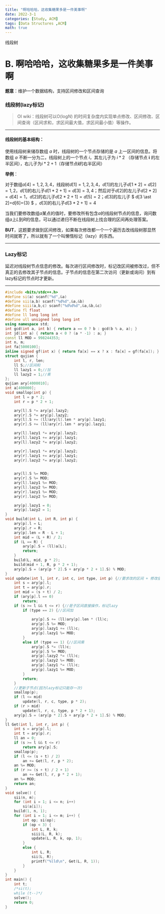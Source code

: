 ```yaml
---
title: "啊哈哈哈，这收集糖果多是一件美事啊"
date: 2022-3-1
categories: [Study, ACM]
tags: [Data Structures ,ACM]
math: true
---
```


线段树

<!-- more -->

# B. 啊哈哈哈，这收集糖果多是一件美事啊 

**题意**：维护一个数据结构，支持区间修改和区间查询

### 线段树(lazy标记)

>  OI wiki：线段树可以O(log*N*) 的时间复杂度内实现单点修改、区间修改、区间查询（区间求和，求区间最大值，求区间最小值）等操作。 

***

#### 线段树的基本结构：

使用线段树来储存数组 $a$ 时，线段树的一个节点存储的是 $a$ 上一区间的信息。将数组 $a$ 不断一分为二，线段树上的一个节点 $i$，其左儿子为 $i*2$ （存储节点 **i** 的左半区间），右儿子为$i*2+1$（存储节点**i**的右半区间）

**举例**：

对于数组$a[4]={1,2,3,4}$，线段树$d[1]={1,2,3,4}$，$d[1]$的左儿子$d[1*2]=d[2]={1,2}$，$d[1]$的右儿子$d[1 \ast 2+1]=d[3]={3,4}$；然后对于$d[2]$的左儿子$d[2 \ast 2]=d[4]={1}$，$d[2]$的右儿子$d[2 \ast 2+1]=d[5]={2}$；$d[3]$的左儿子 $ d[3 \ast 2]=d[6]={3} $ ，$d[3]$的右儿子$d[3 \ast 2+1]={4}$

当我们要修改数组$a$某点的值时，要修改所有包含$a$的线段树节点的信息，询问数组$a$上$L$到$R$的信息，可以通过递归不断在线段树上找合理的区间再处理答案。



**BUT**，这题要求做到区间修改，如果每次修改都一个一个遍历去改线段树那显然时间就寄了，所以就有了一个叫懒惰标记（lazy）的东西。

***

### Lazy标记

延迟对线段树节点信息的修改。每次进行区间修改时，标记改区间被修改过，但不真正的去修改其子节点的信息。子节点的信息在第二次访问（更新或询问）到有lazy标记的节点时才更新。

***

```c++
#include <bits/stdc++.h>
#define si(a) scanf("%d",&a)
#define sii(a,b) scanf("%d%d",&a,&b)
#define siii(a,b,c) scanf("%d%d%d",&a,&b,&c)
#define fl float
#define ll long long int
#define ull unsigned long long int
using namespace std;
int gcd(int a, int b) { return a == 0 ? b : gcd(b % a, a); }
int jd(int a) { return a < 0 ? (a * -1) : a; }
const ll MOD = 998244353;
int n, m;
int fa[5000100];
inline signed gf(int x) { return fa[x] == x ? x : fa[x] = gf(fa[x]); }
struct qujian {
	int l, r, len;
	ll S;//区间和
	ll lazy1 = 0;//加
	ll lazy2 = 1;//乘
};
qujian ary[4000010];
int a[400000];
void smallop(int p) {
	int l = p * 2;
	int r = p * 2 + 1;

	ary[l].S *= ary[p].lazy2;
	ary[r].S *= ary[p].lazy2;
	ary[l].S += (ll)ary[l].len * ary[p].lazy1;
	ary[r].S += (ll)ary[r].len * ary[p].lazy1;

	ary[l].lazy1 *= ary[p].lazy2;
	ary[l].lazy1 += ary[p].lazy1;
	ary[l].lazy2 *= ary[p].lazy2;

	ary[r].lazy1 *= ary[p].lazy2;
	ary[r].lazy1 += ary[p].lazy1;
	ary[r].lazy2 *= ary[p].lazy2;
	

	ary[l].S %= MOD;
	ary[r].S %= MOD;
	ary[l].lazy1 %= MOD;
	ary[l].lazy2 %= MOD;
	ary[r].lazy1 %= MOD;
	ary[r].lazy2 %= MOD;

	ary[p].lazy1 = 0;
	ary[p].lazy2 = 1;
}
void build(int L, int R, int p) {
	ary[p].l = L;
	ary[p].r = R;
	ary[p].len = R - L + 1;
	int mid = (L + R) / 2;
	if (L == R) {
		ary[p].S = (ll)a[L];
		return;
	}
	build(L, mid, p * 2);
	build(mid + 1, R, p * 2 + 1);
	ary[p].S = (ary[p * 2].S + ary[p * 2 + 1].S) % MOD;
}
void update(int l, int r, int c, int type, int p) {//要求改的区间 + 修改值 + 修改类型 + 当前节点
	int s = ary[p].l;
	int t = ary[p].r;
	int mid = (s + t) / 2;
	if (ary[p].l == 0)
		return;
	if (s >= l && t <= r) {//是子区间直接操作，标记lazy
		if (type == 2) {//区间加
			
			ary[p].S += (ll)ary[p].len * (ll)c;
			ary[p].S %= MOD;
			ary[p].lazy1 += (ll)c;
			ary[p].lazy1 %= MOD;
		}
		else if (type == 1) {//区间乘
			ary[p].S *= (ll)c;
			ary[p].S %= MOD;
			ary[p].lazy2 *= (ll)c;
			ary[p].lazy2 %= MOD;
			ary[p].lazy1 *= (ll)c;
			ary[p].lazy1 %= MOD;
		}
		return;
	}
	//更新子节点(因为lazy标记只能存一次)
	smallop(p);
	if (l <= mid)
		update(l, r, c, type, p * 2);
	if (r > mid)
		update(l, r, c, type, p * 2 + 1);
	ary[p].S = (ary[p * 2].S + ary[p * 2 + 1].S) % MOD;
}
ll Get(int l, int r, int p) {
	int s = ary[p].l;
	int t = ary[p].r;
	ll an = 0;
	if (s >= l && t <= r)
		return ary[p].S;
	smallop(p);
	if (l <= (s + t) / 2)
		an += Get(l, r, p * 2);
	an %= MOD;
	if (r >= (s + t) / 2 + 1)
		an += Get(l, r, p * 2 + 1);
	an %= MOD;
	return an;
}
void solve() {
	sii(n, m);
	for (int i = 1; i <= n; i++)
		si(a[i]);
	build(1, n, 1);
	for (int i = 1; i <= m; i++) {
		int op; si(op);
		if (op < 3) {
			int L, R, k;
			siii(L, R, k);
			update(L, R, k, op, 1);
		}
		else {
			int L, R;
			sii(L, R);
			printf("%lld\n", Get(L, R, 1));
		}
	}
}
int main() {
	int t;
	/*si(t);
	while (t--)*/
	solve();
	return 0;
}
```

